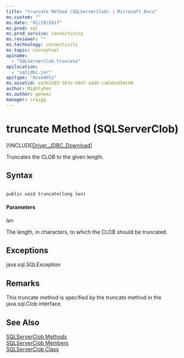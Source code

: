 ```yaml
---
title: "truncate Method (SQLServerClob) | Microsoft Docs"
ms.custom: ""
ms.date: "01/19/2017"
ms.prod: sql
ms.prod_service: connectivity
ms.reviewer: ""
ms.technology: connectivity
ms.topic: conceptual
apiname: 
  - "SQLServerClob.truncate"
apilocation: 
  - "sqljdbc.jar"
apitype: "Assembly"
ms.assetid: ea3b2a03-387e-49d7-a4d6-ca6a6a354c90
author: MightyPen
ms.author: genemi
manager: craigg
---
```

# truncate Method (SQLServerClob)
[!INCLUDE[Driver_JDBC_Download](../../../includes/driver_jdbc_download.md)]

  Truncates the CLOB to the given length.  
  
## Syntax  
  
```  
  
public void truncate(long len)  
```  
  
#### Parameters  
 *len*  
  
 The length, in characters, to which the CLOB should be truncated.  
  
## Exceptions  
 java.sql.SQLException  
  
## Remarks  
 This truncate method is specified by the truncate method in the java.sql.Clob interface.  
  
## See Also  
 [SQLServerClob Methods](../../../connect/jdbc/reference/sqlserverclob-methods.md)   
 [SQLServerClob Members](../../../connect/jdbc/reference/sqlserverclob-members.md)   
 [SQLServerClob Class](../../../connect/jdbc/reference/sqlserverclob-class.md)  
  
  
